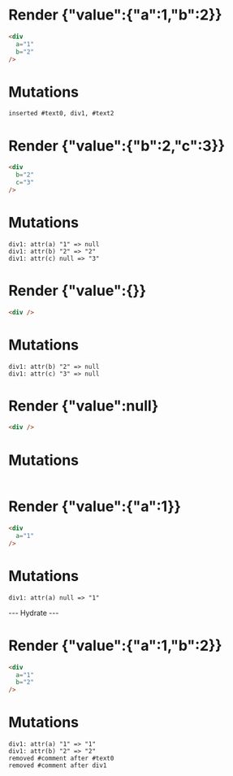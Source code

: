 # Render {"value":{"a":1,"b":2}}
```html
<div
  a="1"
  b="2"
/>
```

# Mutations
```
inserted #text0, div1, #text2
```


# Render {"value":{"b":2,"c":3}}
```html
<div
  b="2"
  c="3"
/>
```

# Mutations
```
div1: attr(a) "1" => null
div1: attr(b) "2" => "2"
div1: attr(c) null => "3"
```


# Render {"value":{}}
```html
<div />
```

# Mutations
```
div1: attr(b) "2" => null
div1: attr(c) "3" => null
```


# Render {"value":null}
```html
<div />
```

# Mutations
```

```


# Render {"value":{"a":1}}
```html
<div
  a="1"
/>
```

# Mutations
```
div1: attr(a) null => "1"
```


--- Hydrate ---
# Render {"value":{"a":1,"b":2}}
```html
<div
  a="1"
  b="2"
/>
```

# Mutations
```
div1: attr(a) "1" => "1"
div1: attr(b) "2" => "2"
removed #comment after #text0
removed #comment after div1
```